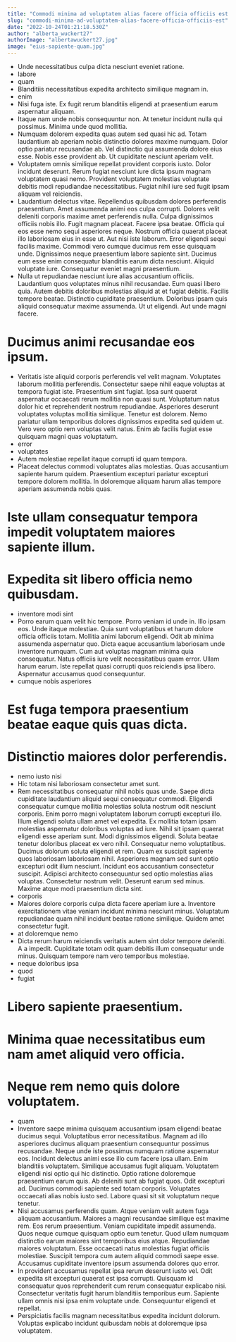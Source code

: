 ```yaml
---
title: "Commodi minima ad voluptatem alias facere officia officiis est."
slug: "commodi-minima-ad-voluptatem-alias-facere-officia-officiis-est"
date: "2022-10-24T01:21:18.530Z"
author: "alberta_wuckert27"
authorImage: "albertawuckert27.jpg"
image: "eius-sapiente-quam.jpg"
---
```

- Unde necessitatibus culpa dicta nesciunt eveniet ratione.
- labore
- quam
- Blanditiis necessitatibus expedita architecto similique magnam in.
- enim
- Nisi fuga iste.
Ex fugit rerum blanditiis eligendi at praesentium earum aspernatur aliquam.
- Itaque nam unde nobis consequuntur non.
At tenetur incidunt nulla qui possimus.
Minima unde quod mollitia.
- Numquam dolorem expedita quas autem sed quasi hic ad. Totam laudantium ab aperiam nobis distinctio dolores maxime numquam. Dolor optio pariatur recusandae ab. Vel distinctio qui assumenda dolore eius esse. Nobis esse provident ab. Ut cupiditate nesciunt aperiam velit.
- Voluptatem omnis similique repellat provident corporis iusto. Dolor incidunt deserunt. Rerum fugiat nesciunt iure dicta ipsum magnam voluptatem quasi nemo. Provident voluptatem molestias voluptate debitis modi repudiandae necessitatibus. Fugiat nihil iure sed fugit ipsam aliquam vel reiciendis.
- Laudantium delectus vitae. Repellendus quibusdam dolores perferendis praesentium. Amet assumenda animi eos culpa corrupti. Dolores velit deleniti corporis maxime amet perferendis nulla. Culpa dignissimos officiis nobis illo. Fugit magnam placeat.
Facere ipsa beatae. Officia qui eos esse nemo sequi asperiores neque. Nostrum officia quaerat placeat illo laboriosam eius in esse ut. Aut nisi iste laborum. Error eligendi sequi facilis maxime. Commodi vero cumque ducimus rem esse quisquam unde.
Dignissimos neque praesentium labore sapiente sint. Ducimus eum esse enim consequatur blanditiis earum dicta nesciunt. Aliquid voluptate iure. Consequatur eveniet magni praesentium.
- Nulla ut repudiandae nesciunt iure alias accusantium officiis. Laudantium quos voluptates minus nihil recusandae. Eum quasi libero quia.
Autem debitis doloribus molestias aliquid at et fugiat debitis. Facilis tempore beatae. Distinctio cupiditate praesentium.
Doloribus ipsam quis aliquid consequatur maxime assumenda. Ut ut eligendi. Aut unde magni facere.
# Ducimus animi recusandae eos ipsum.
- Veritatis iste aliquid corporis perferendis vel velit magnam. Voluptates laborum mollitia perferendis. Consectetur saepe nihil eaque voluptas at tempora fugiat iste. Praesentium sint fugiat.
Ipsa sunt quaerat aspernatur occaecati rerum mollitia non quasi sunt. Voluptatum natus dolor hic et reprehenderit nostrum repudiandae. Asperiores deserunt voluptates voluptas mollitia similique.
Tenetur est dolorem. Nemo pariatur ullam temporibus dolores dignissimos expedita sed quidem ut. Vero vero optio rem voluptas velit natus. Enim ab facilis fugiat esse quisquam magni quas voluptatum.
- error
- voluptates
- Autem molestiae repellat itaque corrupti id quam tempora.
- Placeat delectus commodi voluptates alias molestias. Quas accusantium sapiente harum quidem. Praesentium excepturi pariatur excepturi tempore dolorem mollitia. In doloremque aliquam harum alias tempore aperiam assumenda nobis quas.
# Iste ullam consequatur tempora impedit voluptatem maiores sapiente illum.
# Expedita sit libero officia nemo quibusdam.
- inventore modi sint
- Porro earum quam velit hic tempore. Porro veniam id unde in. Illo ipsam eos. Unde itaque molestiae. Quia sunt voluptatibus et harum dolore officia officiis totam.
Mollitia animi laborum eligendi. Odit ab minima assumenda aspernatur quo. Dicta eaque accusantium laboriosam unde inventore numquam. Cum aut voluptas magnam minima quia consequatur.
Natus officiis iure velit necessitatibus quam error. Ullam harum earum. Iste repellat quasi corrupti quos reiciendis ipsa libero. Aspernatur accusamus quod consequuntur.
- cumque nobis asperiores
# Est fuga tempora praesentium beatae eaque quis quas dicta.
# Distinctio maiores dolor perferendis.
- nemo iusto nisi
- Hic totam nisi laboriosam consectetur amet sunt.
- Rem necessitatibus consequatur nihil nobis quas unde. Saepe dicta cupiditate laudantium aliquid sequi consequatur commodi. Eligendi consequatur cumque mollitia molestias soluta nostrum odit nesciunt corporis. Enim porro magni voluptatem laborum corrupti excepturi illo. Illum eligendi soluta ullam amet vel expedita. Ex mollitia totam ipsam molestias aspernatur doloribus voluptas ad iure.
Nihil sit ipsam quaerat eligendi esse aperiam sunt. Modi dignissimos eligendi. Soluta beatae tenetur doloribus placeat ex vero nihil. Consequatur nemo voluptatibus. Ducimus dolorum soluta eligendi et rem. Quam ex suscipit sapiente quos laboriosam laboriosam nihil.
Asperiores magnam sed sunt optio excepturi odit illum nesciunt. Incidunt eos accusantium consectetur suscipit. Adipisci architecto consequuntur sed optio molestias alias voluptas. Consectetur nostrum velit. Deserunt earum sed minus. Maxime atque modi praesentium dicta sint.
- corporis
- Maiores dolore corporis culpa dicta facere aperiam iure a.
Inventore exercitationem vitae veniam incidunt minima nesciunt minus.
Voluptatum repudiandae quam nihil incidunt beatae ratione similique.
Quidem amet consectetur fugit.
- at doloremque nemo
- Dicta rerum harum reiciendis veritatis autem sint dolor tempore deleniti. A a impedit. Cupiditate totam odit quam debitis illum consequatur unde minus. Quisquam tempore nam vero temporibus molestiae.
- neque doloribus ipsa
- quod
- fugiat
# Libero sapiente praesentium.
# Minima quae necessitatibus eum nam amet aliquid vero officia.
# Neque rem nemo quis dolore voluptatem.
- quam
- Inventore saepe minima quisquam accusantium ipsam eligendi beatae ducimus sequi. Voluptatibus error necessitatibus. Magnam ad illo asperiores ducimus aliquam praesentium consequuntur possimus recusandae. Neque unde iste possimus numquam ratione aspernatur eos. Incidunt delectus animi esse illo cum facere ipsa ullam. Enim blanditiis voluptatem.
Similique accusamus fugit aliquam. Voluptatem eligendi nisi optio qui hic distinctio. Optio ratione doloremque praesentium earum quis.
Ab deleniti sunt ab fugiat quos. Odit excepturi ad. Ducimus commodi sapiente sed totam corporis. Voluptates occaecati alias nobis iusto sed. Labore quasi sit sit voluptatum neque tenetur.
- Nisi accusamus perferendis quam. Atque veniam velit autem fuga aliquam accusantium. Maiores a magni recusandae similique est maxime rem.
Eos rerum praesentium. Veniam cupiditate impedit assumenda. Quos neque cumque quisquam optio eum tenetur.
Quod ullam numquam distinctio earum maiores sint temporibus eius atque. Repudiandae maiores voluptatum. Esse occaecati natus molestias fugiat officiis molestiae. Suscipit tempora cum autem aliquid commodi saepe esse. Accusamus cupiditate inventore ipsum assumenda dolores quo error.
- In provident accusamus repellat ipsa rerum deserunt iusto vel. Odit expedita sit excepturi quaerat est ipsa corrupti. Quisquam id consequatur quos reprehenderit cum rerum consequatur explicabo nisi. Consectetur veritatis fugit harum blanditiis temporibus eum. Sapiente ullam omnis nisi ipsa enim voluptate unde. Consequuntur eligendi et repellat.
- Perspiciatis facilis magnam necessitatibus expedita incidunt dolorum. Voluptas explicabo incidunt quibusdam nobis at doloremque ipsa voluptatem.